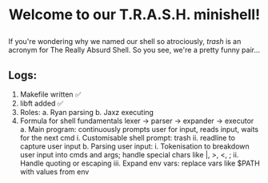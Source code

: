# <p align='center'>Welcome to our T.R.A.S.H. minishell!</p>

If you're wondering why we named our shell so atrociously, <i>trash</i> is an acronym for The Really Absurd Shell. So you see, we're a pretty funny pair...

## Logs:

1. Makefile written ✅
2. libft added ✅
3. Roles:
	a. Ryan parsing
	b. Jaxz executing
4. Formula for shell fundamentals lexer -> parser -> expander -> executor
	a. Main program: continuously prompts user for input, reads input, waits for the next cmd
		i. Customisable shell prompt: trash
		ii. readline to capture user input
	b. Parsing user input:
		i. Tokenisation to breakdown user input into cmds and args; handle special chars like |, >, <, ;
		ii. Handle quoting or escaping
		iii. Expand env vars: replace vars like $PATH with values from env
	